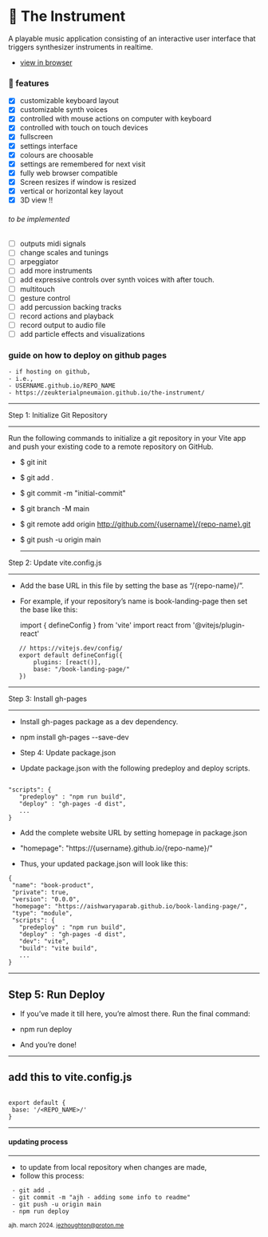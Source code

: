 #  🎹 The Instrument

A playable music application consisting of an interactive user interface that triggers synthesizer instruments in realtime.

- [view in browser]([https://zeukterialpheumaion/the-instrument/](https://zeukterialpneumaion.github.io/the-instrument/))


### 🌟 features 

- [x] customizable keyboard layout
- [x] customizable synth voices
- [x] controlled with mouse actions on computer with keyboard
- [x] controlled with touch on touch devices
- [x] fullscreen
- [x] settings interface
- [x] colours are choosable
- [x] settings are remembered for next visit
- [x] fully web browser compatible
- [x] Screen resizes if window is resized
- [x] vertical or horizontal key layout
- [x] 3D view !!

###### to be implemented

- [ ] outputs midi signals
- [ ] change scales and tunings
- [ ] arpeggiator
- [ ] add more instruments
- [ ] add expressive controls over synth voices with after touch.
- [ ] multitouch
- [ ] gesture control
- [ ] add percussion backing tracks
- [ ] record actions and playback
- [ ] record output to audio file
- [ ] add particle effects and visualizations

### guide on how to deploy on github pages

    - if hosting on github,
    - i.e., 
    - USERNAME.github.io/REPO_NAME
    - https://zeukterialpneumaion.github.io/the-instrument/

-------

Step 1: Initialize Git Repository

----

Run the following commands to initialize a git repository in your Vite app and push your existing code to a remote repository on GitHub.

- $ git init
- $ git add .
- $ git commit -m "initial-commit"
- $ git branch -M main
- $ git remote add origin http://github.com/{username}/{repo-name}.git
- $ git push -u origin main
  
  ---

Step 2: Update vite.config.js

---

- Add the base URL in this file by setting the base as “/{repo-name}/”. 
- For example, if your repository’s name is book-landing-page then set the base like this:

    import { defineConfig } from 'vite'
    import react from '@vitejs/plugin-react'

 ```
    // https://vitejs.dev/config/
    export default defineConfig({
        plugins: [react()],
        base: "/book-landing-page/"
    })

 ```

---
Step 3: Install gh-pages

---

- Install gh-pages package as a dev dependency.

- npm install gh-pages --save-dev

- Step 4: Update package.json

- Update package.json with the following predeploy and deploy scripts.

 ```

"scripts": {
    "predeploy" : "npm run build",
    "deploy" : "gh-pages -d dist",
    ...
}

 ```


- Add the complete website URL by setting homepage in package.json

- "homepage": "https://{username}.github.io/{repo-name}/"

- Thus, your updated package.json will look like this:

 ```
{
  "name": "book-product",
  "private": true,
  "version": "0.0.0",
  "homepage": "https://aishwaryaparab.github.io/book-landing-page/",
  "type": "module",
  "scripts": {
    "predeploy" : "npm run build",
    "deploy" : "gh-pages -d dist",
    "dev": "vite",
    "build": "vite build",
    ...
}

 ```

---
Step 5: Run Deploy
---
- If you’ve made it till here, you’re almost there. Run the final command:

- npm run deploy

- And you’re done!

---
add this to vite.config.js
---

 ```

export default {
  base: '/<REPO_NAME>/'
}

 ```

 ---

 #### updating process
 ---

 - to update from local repository when changes are made, 
 - follow this process:

````
 - git add .
 - git commit -m "ajh - adding some info to readme"
 - git push -u origin main
 - npm run deploy

````


<sub> ajh. march 2024. jezhoughton@proton.me </sub>